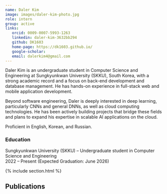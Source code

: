 ```yaml
---
name: Daler Kim
image: images/daler-kim-photo.jpg
role: intern
group: active
links:
   orcid: 0009-0007-5993-1263
   linkedin: daler-kim-3632bb294
   github: DK1603
   home-page: https://dk1603.github.io/
   google-scholar: 
   email: dalerkim4@gmail.com
---
```


Daler Kim is an undergraduate student in Computer Science and Engineering at Sungkyunkwan University (SKKU), South Korea, with a strong academic record and a focus on back-end development and database management. He has hands-on experience in full-stack web and mobile application development.

Beyond software engineering, Daler is deeply interested in deep learning, particularly CNNs and general DNNs, as well as cloud computing technologies. He has been actively building projects that bridge these fields and plans to expand his expertise in scalable AI applications on the cloud.

Proficient in English, Korean, and Russian. 

### Education
Sungkyunkwan University (SKKU) – Undergraduate student in Computer Science and Engineering <br>
2022 – Present
(Expected Graduation: June 2026)

{% include section.html %}

## Publications

<!-- No publications listed yet -->